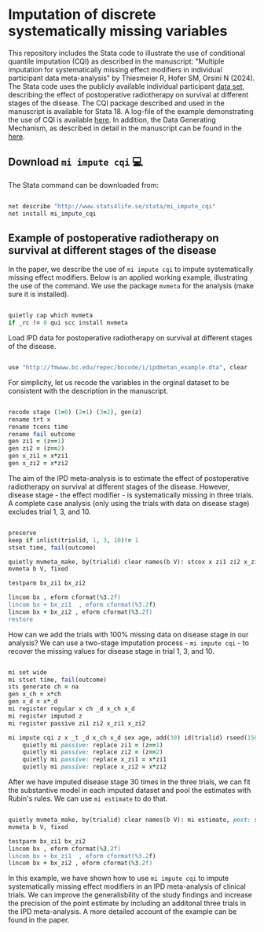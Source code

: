 # Imputation of discrete systematically missing variables

This repository includes the Stata code to illustrate the use of conditional quantile imputation (CQI) as described in the manuscript: "Multiple imputation for systematically missing effect modifiers in individual participant data meta-analysis" by Thiesmeier R, Hofer SM, Orsini N (2024). The Stata code uses the publicly available individual participant [data set](http://fmwww.bc.edu/repec/bocode/i/ipdmetan_example.dta), describing the effect of postoperative radiotherapy on survival at different stages of the disease. The CQI package described and used in the manuscript is available for Stata 18. A log-file of the example demonstrating the use of CQI is available [here](https://robertthiesmeier.github.io/cqi_missing_data/applied_example_cqi.html). In addition, the Data Generating Mechanism, as described in detail in the manuscript can be found in the [here](dgm.do).

## Download `mi impute cqi` :computer:
The Stata command can be downloaded from: 

```ruby

net describe "http://www.stats4life.se/stata/mi_impute_cqi"
net install mi_impute_cqi

```

## Example of postoperative radiotherapy on survival at different stages of the disease
In the paper, we describe the use of `mi impute cqi` to impute systematically missing effect modifiers. Below is an applied working example, illustrating the use of the command. We use the package `mvmeta` for the analysis (make sure it is installed).

```ruby

quietly cap which mvmeta
if _rc != 0 qui scc install mvmeta

```

Load IPD data for postoperative radiotherapy on survival at different stages of the disease. 

```ruby

use "http://fmwww.bc.edu/repec/bocode/i/ipdmetan_example.dta", clear

```

For simplicity, let us recode the variables in the orginal dataset to be consistent with the description in the manuscript.

```ruby

recode stage (1=0) (2=1) (3=2), gen(z)
rename trt x 
rename tcens time
rename fail outcome 
gen zi1 = (z==1)
gen zi2 = (z==2)
gen x_zi1 = x*zi1 
gen x_zi2 = x*zi2

```

The aim of the IPD meta-analysis is to estimate the effect of postoperative radiotherapy on survival at different stages of the disease. However, disease stage - the effect modifier - is systematically missing in three trials. A complete case analysis (only using the trials with data on disease stage) excludes trial 1, 3, and 10.

```ruby

preserve
keep if inlist(trialid, 1, 3, 10)!= 1
stset time, fail(outcome)

quietly mvmeta_make, by(trialid) clear names(b V): stcox x zi1 zi2 x_zi1 x_zi2 
mvmeta b V, fixed 

testparm bx_zi1 bx_zi2

lincom bx , eform cformat(%3.2f)
lincom bx + bx_zi1  , eform cformat(%3.2f)
lincom bx + bx_zi2 , eform cformat(%3.2f)
restore

```

How can we add the trials with 100% missing data on disease stage in our analysis? 
We can use a two-stage imputation process - `mi impute cqi` - to recover the missing values for disease stage in trial 1, 3, and 10.

```ruby

mi set wide
mi stset time, fail(outcome)
sts generate ch = na
gen x_ch = x*ch
gen x_d = x*_d 
mi register regular x ch _d x_ch x_d 
mi register imputed z
mi register passive zi1 zi2 x_zi1 x_zi2

mi impute cqi z x _t _d x_ch x_d sex age, add(30) id(trialid) rseed(150524)
	quietly mi passive: replace zi1 = (z==1)
	quietly mi passive: replace zi2 = (z==2)
	quietly mi passive: replace x_zi1 = x*zi1 
	quietly mi passive: replace x_zi2 = x*zi2

```

After we have imputed disease stage 30 times in the three trials, we can fit the substantive model in each imputed dataset and pool the estimates with Rubin's rules. We can use `mi estimate` to do that. 

```ruby

quietly mvmeta_make, by(trialid) clear names(b V): mi estimate, post: stcox x zi1 zi2 x_zi1 x_zi2 
mvmeta b V, fixed 

testparm bx_zi1 bx_zi2
lincom bx , eform cformat(%3.2f)
lincom bx + bx_zi1  , eform cformat(%3.2f)
lincom bx + bx_zi2 , eform cformat(%3.2f)

```

In this example, we have shown how to use `mi impute cqi` to impute systematically missing effect modifiers in an IPD meta-analysis of clinical trials. We can improve the generalisbility of the study findings and increase the precision of the point estimate by including an additonal three trials in the IPD meta-analysis. A more detailed account of the example can be found in the paper.
